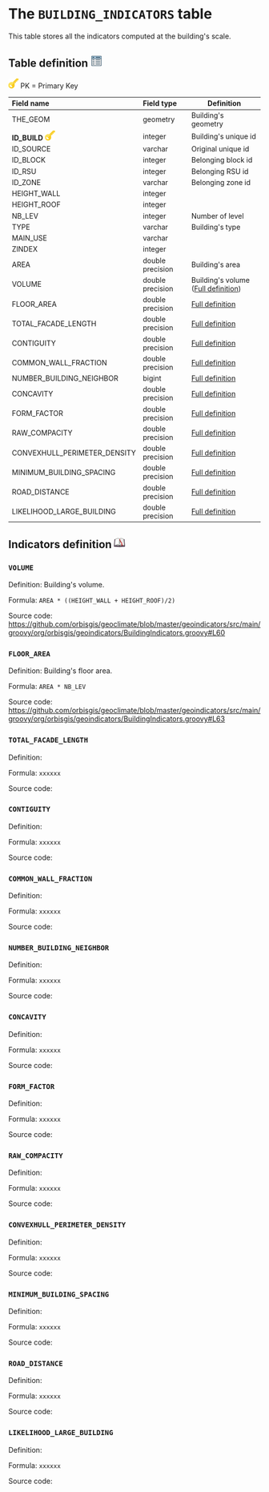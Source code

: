# The `BUILDING_INDICATORS` table

This table stores all the indicators computed at the building's scale.



## Table definition ![](./images/icons/table.png)

![](./images/icons/pk.png) PK = Primary Key

| Field name   | Field type       | Definition         |
| :----------- | :--------------- | ------------------ |
| THE_GEOM       | geometry          | Building's geometry |
| **ID_BUILD** ![](./images/icons/pk.png) | integer | Building's unique id |
| ID_SOURCE | varchar | Original unique id |
| ID_BLOCK | integer | Belonging block id |
| ID_RSU | integer | Belonging RSU id |
| ID_ZONE | varchar | Belonging zone id |
| HEIGHT_WALL | integer |  |
| HEIGHT_ROOF | integer |  |
| NB_LEV | integer | Number of level |
| TYPE | varchar | Building's type |
| MAIN_USE | varchar |  |
| ZINDEX | integer |  |
| AREA | double precision | Building's area |
| VOLUME | double precision | Building's volume ([Full definition](#VOLUME)) |
| FLOOR_AREA | double precision | [Full definition](#FLOOR_AREA) |
| TOTAL_FACADE_LENGTH | double precision | [Full definition](#TOTAL_FACADE_LENGTH) |
| CONTIGUITY | double precision | [Full definition](#CONTIGUITY) |
| COMMON_WALL_FRACTION | double precision | [Full definition](#COMMON_WALL_FRACTION) |
| NUMBER_BUILDING_NEIGHBOR | bigint | [Full definition](#NUMBER_BUILDING_NEIGHBOR) |
| CONCAVITY | double precision | [Full definition](#CONCAVITY) |
| FORM_FACTOR | double precision | [Full definition](#FORM_FACTOR) |
| RAW_COMPACITY | double precision | [Full definition](#RAW_COMPACITY) |
| CONVEXHULL_PERIMETER_DENSITY | double precision | [Full definition](#CONVEXHULL_PERIMETER_DENSITY) |
| MINIMUM_BUILDING_SPACING | double precision | [Full definition](#MINIMUM_BUILDING_SPACING) |
| ROAD_DISTANCE | double precision | [Full definition](#ROAD_DISTANCE) |
| LIKELIHOOD_LARGE_BUILDING | double precision | [Full definition](#LIKELIHOOD_LARGE_BUILDING) |

## Indicators definition  ![](./images/icons/dico.png)



### `VOLUME`

Definition: Building's volume.

Formula: `AREA * ((HEIGHT_WALL + HEIGHT_ROOF)/2)`

Source code: https://github.com/orbisgis/geoclimate/blob/master/geoindicators/src/main/groovy/org/orbisgis/geoindicators/BuildingIndicators.groovy#L60

### `FLOOR_AREA`

Definition: Building's floor area.

Formula: `AREA * NB_LEV`

Source code: https://github.com/orbisgis/geoclimate/blob/master/geoindicators/src/main/groovy/org/orbisgis/geoindicators/BuildingIndicators.groovy#L63



### `TOTAL_FACADE_LENGTH`

Definition: 

Formula: `xxxxxx`

Source code:



### `CONTIGUITY`

Definition: 

Formula: `xxxxxx`

Source code:



### `COMMON_WALL_FRACTION`

Definition: 

Formula: `xxxxxx`

Source code:



### `NUMBER_BUILDING_NEIGHBOR`

Definition: 

Formula: `xxxxxx`

Source code:



### `CONCAVITY`

Definition: 

Formula: `xxxxxx`

Source code:



### `FORM_FACTOR`

Definition: 

Formula: `xxxxxx`

Source code:



### `RAW_COMPACITY`

Definition: 

Formula: `xxxxxx`

Source code:



### `CONVEXHULL_PERIMETER_DENSITY`

Definition: 

Formula: `xxxxxx`

Source code:



### `MINIMUM_BUILDING_SPACING`

Definition: 

Formula: `xxxxxx`

Source code:



### `ROAD_DISTANCE`

Definition: 

Formula: `xxxxxx`

Source code:



### `LIKELIHOOD_LARGE_BUILDING`

Definition: 

Formula: `xxxxxx`

Source code:

